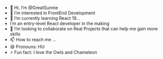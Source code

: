 - 👋 Hi, I’m @GreatSunnie
- 👀 I’m interested in FrontEnd Development
- 🌱 I’m currently learning React 19...
- I’m an entry-level React developer in the making
- 💞️ I’m looking to collaborate on Real Projects that can help me gain more skills
- 📫 How to reach me ...
- 😄 Pronouns: HU
- ⚡ Fun fact: I love the Owls and Chameleon

<!---
GreatSunnie/GreatSunnie is a ✨ special ✨ repository because its `README.md` (this file) appears on your GitHub profile.
You can click the Preview link to take a look at your changes.
--->
